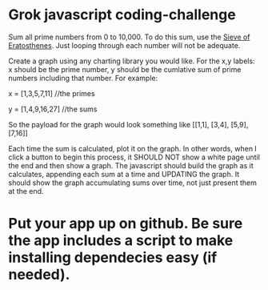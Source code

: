 # Grok javascript coding-challenge

Sum all prime numbers from 0 to 10,000. To do this sum, use the [Sieve of Eratosthenes](https://en.wikipedia.org/wiki/Sieve_of_Eratosthenes). Just looping through each number will not be adequate. 

Create a graph using any charting library you would like. For the x,y labels: x should be the prime number, y should be the cumlative sum of prime numbers including that number. For example:

x = [1,3,5,7,11] //the primes

y = [1,4,9,16,27] //the sums

So the payload for the graph would look something like [[1,1], [3,4], [5,9], [7,16]]

Each time the sum is calculated, plot it on the graph. In other words, when I click a button to begin this process, it SHOULD NOT show a white page until the end and then show a graph. The javascript should build the graph as it calculates, appending each sum at a time and UPDATING the graph. It should show the graph accumulating sums over time, not just present them at the end. 

# Put your app up on github. Be sure the app includes a script to make installing dependecies easy (if needed).

